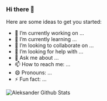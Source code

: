 ### Hi there 👋




Here are some ideas to get you started:

- 🔭 I’m currently working on ...
- 🌱 I’m currently learning ...
- 👯 I’m looking to collaborate on ...
- 🤔 I’m looking for help with ...
- 💬 Ask me about ...
- 📫 How to reach me: ...
- 😄 Pronouns: ...
- ⚡ Fun fact: ...

<img  align="left"  alt="Aleksander Github Stats"  src="https://github-readme-stats.codestackr.vercel.app/api?username=alekszone&show_icons=true&hide_border=true" />  
